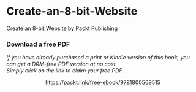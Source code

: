 # Create-an-8-bit-Website
Create an 8-bit Website by Packt Publishing
### Download a free PDF

 <i>If you have already purchased a print or Kindle version of this book, you can get a DRM-free PDF version at no cost.<br>Simply click on the link to claim your free PDF.</i>
<p align="center"> <a href="https://packt.link/free-ebook/9781800569515">https://packt.link/free-ebook/9781800569515 </a> </p>